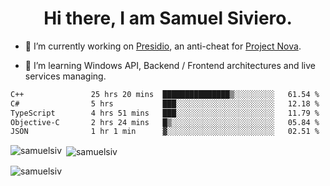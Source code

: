 <h1 align="center">Hi there, I am Samuel Siviero.</h1>

- 🔭 I’m currently working on [Presidio](https://presidio.ac), an anti-cheat for [Project Nova](https://discord.gg/novafn).

- 🌱 I’m learning Windows API, Backend / Frontend architectures and live services managing.

<!--START_SECTION:waka-->

```txt
C++               25 hrs 20 mins  ███████████████▒░░░░░░░░░   61.54 %
C#                5 hrs           ███░░░░░░░░░░░░░░░░░░░░░░   12.18 %
TypeScript        4 hrs 51 mins   ███░░░░░░░░░░░░░░░░░░░░░░   11.79 %
Objective-C       2 hrs 24 mins   █▒░░░░░░░░░░░░░░░░░░░░░░░   05.84 %
JSON              1 hr 1 min      ▓░░░░░░░░░░░░░░░░░░░░░░░░   02.51 %
```

<!--END_SECTION:waka-->

<p><img align="left" src="https://github-readme-stats.vercel.app/api/top-langs?username=samuelsiv&show_icons=true&locale=en&layout=compact&theme=radical" alt="samuelsiv" /></p>

<p>&nbsp;<img align="center" src="https://github-readme-stats.vercel.app/api?username=samuelsiv&show_icons=true&locale=en&theme=radical" alt="samuelsiv" /></p>
<p align="left"> <img src="https://komarev.com/ghpvc/?username=samuelsiv&label=Profile%20views&color=0e75b6&style=flat" alt="samuelsiv" /> </p>

